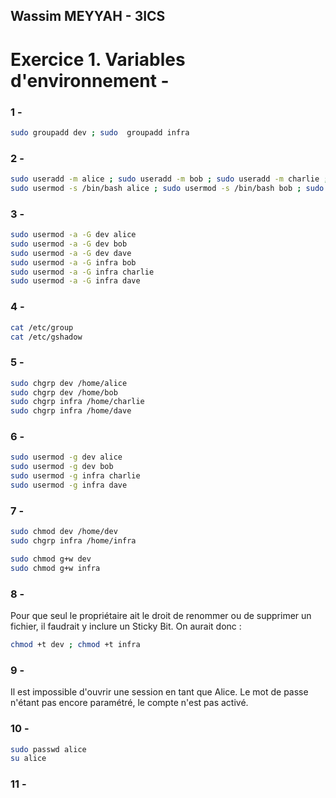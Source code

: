 ## Wassim MEYYAH - 3ICS



# Exercice 1. Variables d'environnement -

### 1 -
```bash
sudo groupadd dev ; sudo  groupadd infra 
```

### 2 - 
```bash
sudo useradd -m alice ; sudo useradd -m bob ; sudo useradd -m charlie ; sudo useradd -m dave
sudo usermod -s /bin/bash alice ; sudo usermod -s /bin/bash bob ; sudo usermod -s /bin/bash charlie ; sudo usermod -s /bin/bash dave
```

### 3 -
```bash
sudo usermod -a -G dev alice
sudo usermod -a -G dev bob
sudo usermod -a -G dev dave
sudo usermod -a -G infra bob
sudo usermod -a -G infra charlie
sudo usermod -a -G infra dave 
```

### 4 - 
```bash
cat /etc/group 
cat /etc/gshadow
```

### 5 - 
```bash 
sudo chgrp dev /home/alice 
sudo chgrp dev /home/bob
sudo chgrp infra /home/charlie
sudo chgrp infra /home/dave
```

### 6 - 
```bash
sudo usermod -g dev alice
sudo usermod -g dev bob
sudo usermod -g infra charlie
sudo usermod -g infra dave
```

### 7 - 
```bash
sudo chmod dev /home/dev
sudo chgrp infra /home/infra

sudo chmod g+w dev
sudo chmod g+w infra
```

### 8 - 
Pour que seul le propriétaire ait le droit de renommer ou de supprimer un fichier, il faudrait y inclure un Sticky Bit. On aurait donc : 
```bash
chmod +t dev ; chmod +t infra
```

### 9 - 
Il est impossible d'ouvrir une session en tant que Alice. Le mot de passe n'étant pas encore paramétré, le compte n'est pas activé.

### 10 -
```bash
sudo passwd alice
su alice
```

### 11 -
